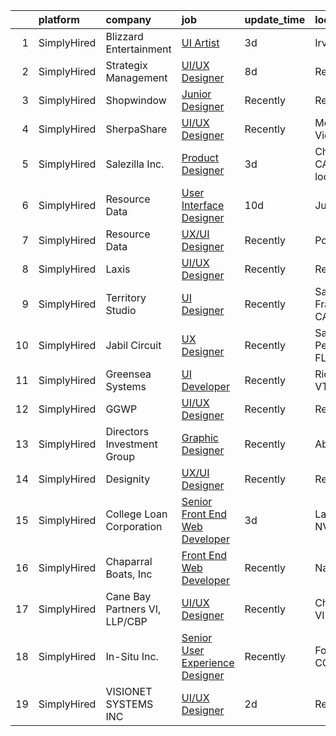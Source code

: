 

|    | platform    | company                       | job                                                                                                                                     | update_time   | location                     |
|---:|:------------|:------------------------------|:----------------------------------------------------------------------------------------------------------------------------------------|:--------------|:-----------------------------|
|  1 | SimplyHired | Blizzard Entertainment        | [UI Artist](https://www.simplyhired.com/job/8LDZYPhp1RE15t7s6qA372gEICdnHmG6HiOlp8aTzsC8h0dmNjpdmw?q=ui+designer)                       | 3d            | Irvine, CA                   |
|  2 | SimplyHired | Strategix Management          | [UI/UX Designer](https://www.simplyhired.com/job/6a9W9a9CCLR3ykItic9we_A3Rb6fElPOOCaOeLHeFZsTSUUw_9jEmA?q=ui+designer)                  | 8d            | Remote                       |
|  3 | SimplyHired | Shopwindow                    | [Junior Designer](https://www.simplyhired.com/job/-AZgbxRutSXzcLxt0dEJJR4Avh4MacPA3CqrTvE1i8TjcWNLCaePAw?q=ui+designer)                 | Recently      | Remote                       |
|  4 | SimplyHired | SherpaShare                   | [UI/UX Designer](https://www.simplyhired.com/job/0m8O4tjkuZ6oFLW7eMvzUdPrr5kAEBJqMwljhNvZwAf8T9sE0gehKw?q=ui+designer)                  | Recently      | Mountain View, CA            |
|  5 | SimplyHired | Salezilla Inc.                | [Product Designer](https://www.simplyhired.com/job/raHBnCSupNQZpuEiKf_2yZc63W6CvQuuCGiAUY0_VRqevz31CnW5zA?q=ui+designer)                | 3d            | Chile Gulch, CA +5 locations |
|  6 | SimplyHired | Resource Data                 | [User Interface Designer](https://www.simplyhired.com/job/_0YOtzbxxx_LKvFAcN5Rx21c0QFWnEUIm4Rw2aOGmr2T6npQbE18og?q=ui+designer)         | 10d           | Juneau, AK                   |
|  7 | SimplyHired | Resource Data                 | [UX/UI Designer](https://www.simplyhired.com/job/rp-9Yw8GuVeLdOg6Mg9dnoVnkAjm5ii5sOLtufW5fs6rxp1zpHtlpQ?q=ui+designer)                  | Recently      | Portland, OR                 |
|  8 | SimplyHired | Laxis                         | [UI/UX Designer](https://www.simplyhired.com/job/YqRM787DxY5ZhWoOONhBS66yEayg9o1ySJaMewIKmFk_Trv7dY0X6Q?q=ui+designer)                  | Recently      | Remote                       |
|  9 | SimplyHired | Territory Studio              | [UI Designer](https://www.simplyhired.com/job/tmQ_YErepo4xFuk2CbH8zczaZNaTNyhxyaxRTPimlyE1Hdz5jX6MQA?q=ui+designer)                     | Recently      | San Francisco, CA            |
| 10 | SimplyHired | Jabil Circuit                 | [UX Designer](https://www.simplyhired.com/job/C3sbjuSkcCX7vsA18EjR__zA29fGUdmFALkgCpqHVHuFtU-YkSd9QA?q=ui+designer)                     | Recently      | Saint Petersburg, FL         |
| 11 | SimplyHired | Greensea Systems              | [UI Developer](https://www.simplyhired.com/job/zujmqiHkA1BWivIw-iBLR_gmYTUARpsyTfhFJYvNh2OYxVEXYPhGhg?q=ui+designer)                    | Recently      | Richmond, VT                 |
| 12 | SimplyHired | GGWP                          | [UI/UX Designer](https://www.simplyhired.com/job/qDagKyHenTcbgphIsVKS_A5T0MnFgRTborE_P1uTX2avfdPB1hAoqQ?q=ui+designer)                  | Recently      | Remote                       |
| 13 | SimplyHired | Directors Investment Group    | [Graphic Designer](https://www.simplyhired.com/job/lwFB-IFPPDdhloaijqBwddfJUHKHlrmCl5Rm4qk6xWpCkNF95M1C7w?q=ui+designer)                | Recently      | Abilene, TX                  |
| 14 | SimplyHired | Designity                     | [UX/UI Designer](https://www.simplyhired.com/job/7SK2GuopaHpO04YGV0z1TFl_yAaTZOSdE4RJKYOjlLUivmNQTz1b6g?q=ui+designer)                  | Recently      | Remote                       |
| 15 | SimplyHired | College Loan Corporation      | [Senior Front End Web Developer](https://www.simplyhired.com/job/pOL5pB-VbfZgbN2-00MICPpcmyMSTaTvl-2DVXLxvy4B_YrgYWzQww?q=ui+designer)  | 3d            | Las Vegas, NV                |
| 16 | SimplyHired | Chaparral Boats, Inc          | [Front End Web Developer](https://www.simplyhired.com/job/1LfDJPQMdf75ly3kp7-A79mmrdqpE2MnKfAvcEL7F3F7Zk1D2e0BGA?q=ui+designer)         | Recently      | Nashville, GA                |
| 17 | SimplyHired | Cane Bay Partners VI, LLP/CBP | [UI/UX Designer](https://www.simplyhired.com/job/GlqR1kroACqoh7ybPPSpBen_pwG2tgEZn41L7YxB9oATuWe7J-NBng?q=ui+designer)                  | Recently      | Christiansted, VI            |
| 18 | SimplyHired | In-Situ Inc.                  | [Senior User Experience Designer](https://www.simplyhired.com/job/vyM0f3TPEVsiQm91D22dN0l-KsYqyrhKvnNhy16xYaGcS2aJUCAddg?q=ui+designer) | Recently      | Fort Collins, CO             |
| 19 | SimplyHired | VISIONET SYSTEMS INC          | [UI/UX Designer](https://www.simplyhired.com/job/vE_xcqcDtBhuaJu_RUKoHy1zjMc410GEU49yKdWY0zDMReEuraDh0A?q=ui+designer)                  | 2d            | Remote                       |